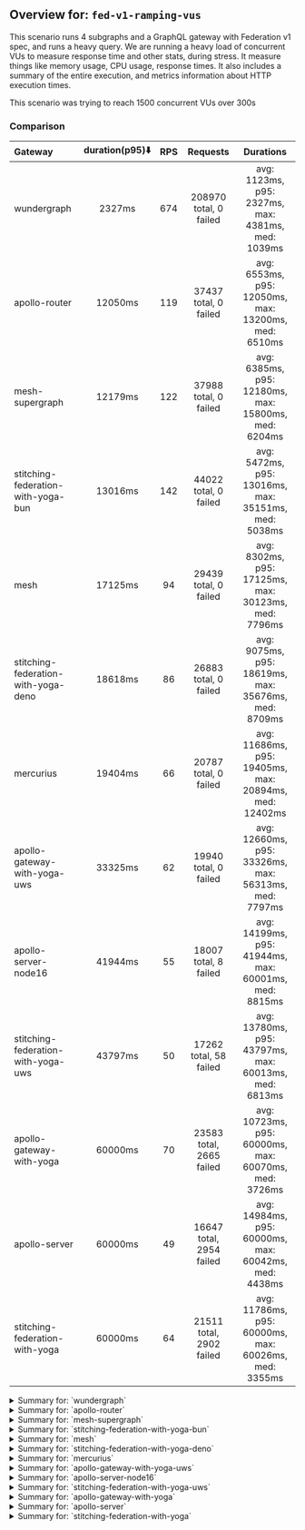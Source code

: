 ## Overview for: `fed-v1-ramping-vus`


This scenario runs 4 subgraphs and a GraphQL gateway with Federation v1 spec, and runs a heavy query. We are running a heavy load of concurrent VUs to measure response time and other stats, during stress. It measure things like memory usage, CPU usage, response times. It also includes a summary of the entire execution, and metrics information about HTTP execution times.


This scenario was trying to reach 1500 concurrent VUs over 300s


### Comparison


| Gateway                             | duration(p95)⬇️ |  RPS  |         Requests         |                       Durations                        |
| :---------------------------------- | :-------------: | :---: | :----------------------: | :----------------------------------------------------: |
| wundergraph                         |     2327ms      |  674  |  208970 total, 0 failed  |   avg: 1123ms, p95: 2327ms, max: 4381ms, med: 1039ms   |
| apollo-router                       |     12050ms     |  119  |  37437 total, 0 failed   |  avg: 6553ms, p95: 12050ms, max: 13200ms, med: 6510ms  |
| mesh-supergraph                     |     12179ms     |  122  |  37988 total, 0 failed   |  avg: 6385ms, p95: 12180ms, max: 15800ms, med: 6204ms  |
| stitching-federation-with-yoga-bun  |     13016ms     |  142  |  44022 total, 0 failed   |  avg: 5472ms, p95: 13016ms, max: 35151ms, med: 5038ms  |
| mesh                                |     17125ms     |  94   |  29439 total, 0 failed   |  avg: 8302ms, p95: 17125ms, max: 30123ms, med: 7796ms  |
| stitching-federation-with-yoga-deno |     18618ms     |  86   |  26883 total, 0 failed   |  avg: 9075ms, p95: 18619ms, max: 35676ms, med: 8709ms  |
| mercurius                           |     19404ms     |  66   |  20787 total, 0 failed   | avg: 11686ms, p95: 19405ms, max: 20894ms, med: 12402ms |
| apollo-gateway-with-yoga-uws        |     33325ms     |  62   |  19940 total, 0 failed   | avg: 12660ms, p95: 33326ms, max: 56313ms, med: 7797ms  |
| apollo-server-node16                |     41944ms     |  55   |  18007 total, 8 failed   | avg: 14199ms, p95: 41944ms, max: 60001ms, med: 8815ms  |
| stitching-federation-with-yoga-uws  |     43797ms     |  50   |  17262 total, 58 failed  | avg: 13780ms, p95: 43797ms, max: 60013ms, med: 6813ms  |
| apollo-gateway-with-yoga            |     60000ms     |  70   | 23583 total, 2665 failed | avg: 10723ms, p95: 60000ms, max: 60070ms, med: 3726ms  |
| apollo-server                       |     60000ms     |  49   | 16647 total, 2954 failed | avg: 14984ms, p95: 60000ms, max: 60042ms, med: 4438ms  |
| stitching-federation-with-yoga      |     60000ms     |  64   | 21511 total, 2902 failed | avg: 11786ms, p95: 60000ms, max: 60026ms, med: 3355ms  |



<details>
  <summary>Summary for: `wundergraph`</summary>

  **K6 Output**




```
     ✓ response code was 200
     ✓ no graphql errors
     ✓ valid response structure

     checks.........................: 100.00% ✓ 626910     ✗ 0     
     data_received..................: 1.0 GB  3.4 MB/s
     data_sent......................: 248 MB  800 kB/s
     http_req_blocked...............: avg=970.45µs min=1.1µs  med=2.4µs  max=1.59s    p(90)=4.2µs   p(95)=5.4µs  
     http_req_connecting............: avg=949.27µs min=0s     med=0s     max=1.59s    p(90)=0s      p(95)=0s     
     http_req_duration..............: avg=1.12s    min=7.18ms med=1.03s  max=4.38s    p(90)=2.05s   p(95)=2.32s  
       { expected_response:true }...: avg=1.12s    min=7.18ms med=1.03s  max=4.38s    p(90)=2.05s   p(95)=2.32s  
     http_req_failed................: 0.00%   ✓ 0          ✗ 208970
     http_req_receiving.............: avg=5.08ms   min=15.6µs med=37.8µs max=902.75ms p(90)=206.8µs p(95)=804.8µs
     http_req_sending...............: avg=1.55ms   min=6.6µs  med=12.7µs max=903.18ms p(90)=28.9µs  p(95)=116.6µs
     http_req_tls_handshaking.......: avg=0s       min=0s     med=0s     max=0s       p(90)=0s      p(95)=0s     
     http_req_waiting...............: avg=1.11s    min=7.03ms med=1.03s  max=4.38s    p(90)=2.04s   p(95)=2.3s   
     http_reqs......................: 208970  674.086249/s
     iteration_duration.............: avg=1.13s    min=7.95ms med=1.04s  max=4.38s    p(90)=2.08s   p(95)=2.35s  
     iterations.....................: 208970  674.086249/s
     vus............................: 10      min=10       max=1500
     vus_max........................: 1500    min=1500     max=1500
```


**Performance Overview**


<img src="https://imagedelivery.net/KYe9TScr4TldYHA48pczVg/cc1fdb21-f160-45ce-0c23-ba7d4c0a5400/public" alt="Performance Overview" />


**HTTP Overview**


<img src="https://imagedelivery.net/KYe9TScr4TldYHA48pczVg/de26a6e8-6226-45c8-743e-a480d1a76600/public" alt="HTTP Overview" />


  </details>

<details>
  <summary>Summary for: `apollo-router`</summary>

  **K6 Output**




```
     ✓ response code was 200
     ✗ no graphql errors
      ↳  99% — ✓ 37429 / ✗ 8
     ✗ valid response structure
      ↳  99% — ✓ 37429 / ✗ 8

     checks.........................: 99.98% ✓ 112295     ✗ 16    
     data_received..................: 187 MB 593 kB/s
     data_sent......................: 44 MB  141 kB/s
     http_req_blocked...............: avg=42.74µs min=1.3µs    med=2.6µs  max=50.93ms p(90)=4.1µs  p(95)=17.1µs 
     http_req_connecting............: avg=35.75µs min=0s       med=0s     max=41.5ms  p(90)=0s     p(95)=0s     
     http_req_duration..............: avg=6.55s   min=278.99ms med=6.5s   max=13.2s   p(90)=11.68s p(95)=12.05s 
       { expected_response:true }...: avg=6.55s   min=278.99ms med=6.5s   max=13.2s   p(90)=11.68s p(95)=12.05s 
     http_req_failed................: 0.00%  ✓ 0          ✗ 37437 
     http_req_receiving.............: avg=62.96µs min=19.9µs   med=53.3µs max=19.87ms p(90)=77.6µs p(95)=85.32µs
     http_req_sending...............: avg=35.4µs  min=7.1µs    med=14.2µs max=37.96ms p(90)=29.1µs p(95)=48.5µs 
     http_req_tls_handshaking.......: avg=0s      min=0s       med=0s     max=0s      p(90)=0s     p(95)=0s     
     http_req_waiting...............: avg=6.55s   min=278.88ms med=6.5s   max=13.2s   p(90)=11.68s p(95)=12.04s 
     http_reqs......................: 37437  119.115716/s
     iteration_duration.............: avg=6.55s   min=280.27ms med=6.51s  max=13.2s   p(90)=11.68s p(95)=12.05s 
     iterations.....................: 37437  119.115716/s
     vus............................: 71     min=0        max=1499
     vus_max........................: 1500   min=1383     max=1500
```


**Performance Overview**


<img src="https://imagedelivery.net/KYe9TScr4TldYHA48pczVg/dc2ed92b-b07f-4e6d-6ccf-b4bee4885200/public" alt="Performance Overview" />


**HTTP Overview**


<img src="https://imagedelivery.net/KYe9TScr4TldYHA48pczVg/52fec022-84f3-4f9a-3206-506bcf627e00/public" alt="HTTP Overview" />


  </details>

<details>
  <summary>Summary for: `mesh-supergraph`</summary>

  **K6 Output**




```
     ✓ response code was 200
     ✗ no graphql errors
      ↳  99% — ✓ 37913 / ✗ 75
     ✗ valid response structure
      ↳  0% — ✓ 0 / ✗ 37988

     checks.........................: 66.60% ✓ 75901      ✗ 38063 
     data_received..................: 192 MB 619 kB/s
     data_sent......................: 45 MB  146 kB/s
     http_req_blocked...............: avg=25.97µs min=800ns   med=1.9µs  max=49.36ms p(90)=2.8µs   p(95)=12.5µs
     http_req_connecting............: avg=21.26µs min=0s      med=0s     max=49.22ms p(90)=0s      p(95)=0s    
     http_req_duration..............: avg=6.38s   min=12.72ms med=6.2s   max=15.79s  p(90)=11.27s  p(95)=12.17s
       { expected_response:true }...: avg=6.38s   min=12.72ms med=6.2s   max=15.79s  p(90)=11.27s  p(95)=12.17s
     http_req_failed................: 0.00%  ✓ 0          ✗ 37988 
     http_req_receiving.............: avg=48.49µs min=16.89µs med=37.1µs max=35.33ms p(90)=60.8µs  p(95)=69.3µs
     http_req_sending...............: avg=22.62µs min=6.1µs   med=11.7µs max=16.57ms p(90)=24.39µs p(95)=34.5µs
     http_req_tls_handshaking.......: avg=0s      min=0s      med=0s     max=0s      p(90)=0s      p(95)=0s    
     http_req_waiting...............: avg=6.38s   min=12.67ms med=6.2s   max=15.79s  p(90)=11.27s  p(95)=12.17s
     http_reqs......................: 37988  122.536387/s
     iteration_duration.............: avg=6.38s   min=13.08ms med=6.2s   max=15.8s   p(90)=11.27s  p(95)=12.17s
     iterations.....................: 37988  122.536387/s
     vus............................: 52     min=50       max=1500
     vus_max........................: 1500   min=1500     max=1500
```


**Performance Overview**


<img src="https://imagedelivery.net/KYe9TScr4TldYHA48pczVg/40491f06-3890-492f-59e2-1d89abab0d00/public" alt="Performance Overview" />


**HTTP Overview**


<img src="https://imagedelivery.net/KYe9TScr4TldYHA48pczVg/982e9e9e-6f99-49c6-6b6c-2cadfdbedc00/public" alt="HTTP Overview" />


  </details>

<details>
  <summary>Summary for: `stitching-federation-with-yoga-bun`</summary>

  **K6 Output**




```
     ✓ response code was 200
     ✗ no graphql errors
      ↳  99% — ✓ 43997 / ✗ 25
     ✗ valid response structure
      ↳  99% — ✓ 43997 / ✗ 25

     checks.........................: 99.96% ✓ 132016     ✗ 50    
     data_received..................: 219 MB 708 kB/s
     data_sent......................: 52 MB  169 kB/s
     http_req_blocked...............: avg=99.93µs  min=900ns  med=1.8µs  max=262.9ms  p(90)=3µs    p(95)=10.2µs 
     http_req_connecting............: avg=94.65µs  min=0s     med=0s     max=262.84ms p(90)=0s     p(95)=0s     
     http_req_duration..............: avg=5.47s    min=6.91ms med=5.03s  max=35.15s   p(90)=8.29s  p(95)=13.01s 
       { expected_response:true }...: avg=5.47s    min=6.91ms med=5.03s  max=35.15s   p(90)=8.29s  p(95)=13.01s 
     http_req_failed................: 0.00%  ✓ 0          ✗ 44022 
     http_req_receiving.............: avg=201.27µs min=16.1µs med=26.8µs max=241.36ms p(90)=53.1µs p(95)=81.19µs
     http_req_sending...............: avg=272.12µs min=6.1µs  med=10.1µs max=236.51ms p(90)=26.1µs p(95)=77.89µs
     http_req_tls_handshaking.......: avg=0s       min=0s     med=0s     max=0s       p(90)=0s     p(95)=0s     
     http_req_waiting...............: avg=5.47s    min=6.82ms med=5.03s  max=35.15s   p(90)=8.29s  p(95)=13.01s 
     http_reqs......................: 44022  142.001339/s
     iteration_duration.............: avg=5.47s    min=7.59ms med=5.03s  max=35.15s   p(90)=8.3s   p(95)=13.01s 
     iterations.....................: 44022  142.001339/s
     vus............................: 9      min=9        max=1500
     vus_max........................: 1500   min=1500     max=1500
```


**Performance Overview**


<img src="https://imagedelivery.net/KYe9TScr4TldYHA48pczVg/5ce73e7c-aa28-42a4-74ee-f3228cfaf500/public" alt="Performance Overview" />


**HTTP Overview**


<img src="https://imagedelivery.net/KYe9TScr4TldYHA48pczVg/08678c9c-5f7e-4d04-c9a6-0767709f4000/public" alt="HTTP Overview" />


  </details>

<details>
  <summary>Summary for: `mesh`</summary>

  **K6 Output**




```
     ✓ response code was 200
     ✗ no graphql errors
      ↳  99% — ✓ 29297 / ✗ 142
     ✗ valid response structure
      ↳  99% — ✓ 29297 / ✗ 142

     checks.........................: 99.67% ✓ 88033     ✗ 284   
     data_received..................: 149 MB 479 kB/s
     data_sent......................: 35 MB  113 kB/s
     http_req_blocked...............: avg=48.18µs min=1.2µs    med=2.29µs max=65.87ms p(90)=3.9µs   p(95)=163.63µs
     http_req_connecting............: avg=40.77µs min=0s       med=0s     max=65.59ms p(90)=0s      p(95)=103.58µs
     http_req_duration..............: avg=8.3s    min=740.52ms med=7.79s  max=30.12s  p(90)=15.21s  p(95)=17.12s  
       { expected_response:true }...: avg=8.3s    min=740.52ms med=7.79s  max=30.12s  p(90)=15.21s  p(95)=17.12s  
     http_req_failed................: 0.00%  ✓ 0         ✗ 29439 
     http_req_receiving.............: avg=70.87µs min=19.8µs   med=47.3µs max=35.78ms p(90)=74.72µs p(95)=85.41µs 
     http_req_sending...............: avg=56.21µs min=7.6µs    med=13.1µs max=58.43ms p(90)=28.5µs  p(95)=57.5µs  
     http_req_tls_handshaking.......: avg=0s      min=0s       med=0s     max=0s      p(90)=0s      p(95)=0s      
     http_req_waiting...............: avg=8.3s    min=739.3ms  med=7.79s  max=30.12s  p(90)=15.21s  p(95)=17.12s  
     http_reqs......................: 29439  94.751736/s
     iteration_duration.............: avg=8.3s    min=741.71ms med=7.79s  max=30.12s  p(90)=15.21s  p(95)=17.12s  
     iterations.....................: 29439  94.751736/s
     vus............................: 332    min=50      max=1500
     vus_max........................: 1500   min=1500    max=1500
```


**Performance Overview**


<img src="https://imagedelivery.net/KYe9TScr4TldYHA48pczVg/d4cea98c-7a79-4669-d9e0-dfda856d2600/public" alt="Performance Overview" />


**HTTP Overview**


<img src="https://imagedelivery.net/KYe9TScr4TldYHA48pczVg/fe064cd1-0acf-4d22-9007-4b0178e8aa00/public" alt="HTTP Overview" />


  </details>

<details>
  <summary>Summary for: `stitching-federation-with-yoga-deno`</summary>

  **K6 Output**




```
     ✓ response code was 200
     ✗ no graphql errors
      ↳  98% — ✓ 26543 / ✗ 340
     ✗ valid response structure
      ↳  98% — ✓ 26543 / ✗ 340

     checks.........................: 99.15% ✓ 79969     ✗ 680   
     data_received..................: 139 MB 447 kB/s
     data_sent......................: 32 MB  103 kB/s
     http_req_blocked...............: avg=123.89µs min=1.1µs    med=2.4µs  max=54.33ms p(90)=4.5µs  p(95)=197.8µs 
     http_req_connecting............: avg=114.2µs  min=0s       med=0s     max=54.27ms p(90)=0s     p(95)=130.68µs
     http_req_duration..............: avg=9.07s    min=502.41ms med=8.7s   max=35.67s  p(90)=15.86s p(95)=18.61s  
       { expected_response:true }...: avg=9.07s    min=502.41ms med=8.7s   max=35.67s  p(90)=15.86s p(95)=18.61s  
     http_req_failed................: 0.00%  ✓ 0         ✗ 26883 
     http_req_receiving.............: avg=118.48µs min=17.89µs  med=35.9µs max=32.48ms p(90)=86µs   p(95)=119.29µs
     http_req_sending...............: avg=58.72µs  min=6.3µs    med=13.4µs max=24.54ms p(90)=50.8µs p(95)=96.49µs 
     http_req_tls_handshaking.......: avg=0s       min=0s       med=0s     max=0s      p(90)=0s     p(95)=0s      
     http_req_waiting...............: avg=9.07s    min=502.35ms med=8.7s   max=35.67s  p(90)=15.86s p(95)=18.61s  
     http_reqs......................: 26883  86.549976/s
     iteration_duration.............: avg=9.07s    min=505.56ms med=8.71s  max=35.67s  p(90)=15.86s p(95)=18.61s  
     iterations.....................: 26883  86.549976/s
     vus............................: 215    min=50      max=1500
     vus_max........................: 1500   min=1500    max=1500
```


**Performance Overview**


<img src="https://imagedelivery.net/KYe9TScr4TldYHA48pczVg/93dcce3e-0623-409a-7b80-27254ed53200/public" alt="Performance Overview" />


**HTTP Overview**


<img src="https://imagedelivery.net/KYe9TScr4TldYHA48pczVg/67309a53-40bd-4f22-900a-e6a1861e5100/public" alt="HTTP Overview" />


  </details>

<details>
  <summary>Summary for: `mercurius`</summary>

  **K6 Output**




```
     ✓ response code was 200
     ✓ no graphql errors
     ✓ valid response structure

     checks.........................: 100.00% ✓ 62361     ✗ 0     
     data_received..................: 105 MB  337 kB/s
     data_sent......................: 25 MB   79 kB/s
     http_req_blocked...............: avg=52.8µs  min=1.4µs    med=3.6µs  max=14.79ms p(90)=14.8µs  p(95)=443.98µs
     http_req_connecting............: avg=42.43µs min=0s       med=0s     max=14.71ms p(90)=0s      p(95)=365.65µs
     http_req_duration..............: avg=11.68s  min=497.79ms med=12.4s  max=20.89s  p(90)=19.18s  p(95)=19.4s   
       { expected_response:true }...: avg=11.68s  min=497.79ms med=12.4s  max=20.89s  p(90)=19.18s  p(95)=19.4s   
     http_req_failed................: 0.00%   ✓ 0         ✗ 20787 
     http_req_receiving.............: avg=82.04µs min=23µs     med=76.8µs max=14.19ms p(90)=103.4µs p(95)=115.87µs
     http_req_sending...............: avg=37µs    min=7.9µs    med=20.1µs max=15.56ms p(90)=46.64µs p(95)=78.57µs 
     http_req_tls_handshaking.......: avg=0s      min=0s       med=0s     max=0s      p(90)=0s      p(95)=0s      
     http_req_waiting...............: avg=11.68s  min=496.78ms med=12.4s  max=20.89s  p(90)=19.18s  p(95)=19.4s   
     http_reqs......................: 20787   66.903515/s
     iteration_duration.............: avg=11.68s  min=504.04ms med=12.4s  max=20.89s  p(90)=19.18s  p(95)=19.4s   
     iterations.....................: 20787   66.903515/s
     vus............................: 206     min=0       max=1499
     vus_max........................: 1500    min=1168    max=1500
```


**Performance Overview**


<img src="https://imagedelivery.net/KYe9TScr4TldYHA48pczVg/32e7efdd-59b7-4e03-5c85-6cc6073e4500/public" alt="Performance Overview" />


**HTTP Overview**


<img src="https://imagedelivery.net/KYe9TScr4TldYHA48pczVg/94327b6a-9cdc-432d-b4c0-84a4e16f4b00/public" alt="HTTP Overview" />


  </details>

<details>
  <summary>Summary for: `apollo-gateway-with-yoga-uws`</summary>

  **K6 Output**




```
     ✓ response code was 200
     ✗ no graphql errors
      ↳  65% — ✓ 13133 / ✗ 6807
     ✗ valid response structure
      ↳  65% — ✓ 13133 / ✗ 6807

     checks.........................: 77.24% ✓ 46206     ✗ 13614 
     data_received..................: 88 MB  276 kB/s
     data_sent......................: 24 MB  74 kB/s
     http_req_blocked...............: avg=56.12µs min=1.1µs    med=2.6µs  max=29.9ms  p(90)=11.91µs p(95)=388.51µs
     http_req_connecting............: avg=46.32µs min=0s       med=0s     max=29.83ms p(90)=0s      p(95)=319.91µs
     http_req_duration..............: avg=12.66s  min=157.46ms med=7.79s  max=56.31s  p(90)=28.72s  p(95)=33.32s  
       { expected_response:true }...: avg=12.66s  min=157.46ms med=7.79s  max=56.31s  p(90)=28.72s  p(95)=33.32s  
     http_req_failed................: 0.00%  ✓ 0         ✗ 19940 
     http_req_receiving.............: avg=65.31µs min=15.6µs   med=50.6µs max=14.55ms p(90)=80.2µs  p(95)=92.1µs  
     http_req_sending...............: avg=44.19µs min=6.3µs    med=13.7µs max=21.86ms p(90)=47.4µs  p(95)=73.9µs  
     http_req_tls_handshaking.......: avg=0s      min=0s       med=0s     max=0s      p(90)=0s      p(95)=0s      
     http_req_waiting...............: avg=12.66s  min=157.4ms  med=7.79s  max=56.31s  p(90)=28.72s  p(95)=33.32s  
     http_reqs......................: 19940  62.587616/s
     iteration_duration.............: avg=12.66s  min=158.13ms med=7.79s  max=56.31s  p(90)=28.72s  p(95)=33.32s  
     iterations.....................: 19940  62.587616/s
     vus............................: 253    min=3       max=1500
     vus_max........................: 1500   min=1500    max=1500
```


**Performance Overview**


<img src="https://imagedelivery.net/KYe9TScr4TldYHA48pczVg/9aec0a58-0904-46e0-3a0e-84565d881200/public" alt="Performance Overview" />


**HTTP Overview**


<img src="https://imagedelivery.net/KYe9TScr4TldYHA48pczVg/2a1c1c34-c0bc-47af-071b-1c028c411d00/public" alt="HTTP Overview" />


  </details>

<details>
  <summary>Summary for: `apollo-server-node16`</summary>

  **K6 Output**




```
     ✗ response code was 200
      ↳  99% — ✓ 17999 / ✗ 8
     ✗ no graphql errors
      ↳  54% — ✓ 9874 / ✗ 8133
     ✗ valid response structure
      ↳  54% — ✓ 9874 / ✗ 8125

     checks.........................: 69.88% ✓ 37747     ✗ 16266 
     data_received..................: 75 MB  230 kB/s
     data_sent......................: 21 MB  66 kB/s
     http_req_blocked...............: avg=56.06µs min=1.2µs    med=2.9µs   max=50.27ms p(90)=13.6µs p(95)=434.87µs
     http_req_connecting............: avg=46.43µs min=0s       med=0s      max=50.18ms p(90)=0s     p(95)=363.27µs
     http_req_duration..............: avg=14.19s  min=138.68ms med=8.81s   max=1m0s    p(90)=34.81s p(95)=41.94s  
       { expected_response:true }...: avg=14.17s  min=138.68ms med=8.81s   max=59.99s  p(90)=34.8s  p(95)=41.9s   
     http_req_failed................: 0.04%  ✓ 8         ✗ 17999 
     http_req_receiving.............: avg=78.89µs min=0s       med=71.09µs max=16.68ms p(90)=97.9µs p(95)=108.17µs
     http_req_sending...............: avg=40.37µs min=7.3µs    med=18.1µs  max=46.8ms  p(90)=48µs   p(95)=70.97µs 
     http_req_tls_handshaking.......: avg=0s      min=0s       med=0s      max=0s      p(90)=0s     p(95)=0s      
     http_req_waiting...............: avg=14.19s  min=138.57ms med=8.81s   max=1m0s    p(90)=34.81s p(95)=41.94s  
     http_reqs......................: 18007  55.345414/s
     iteration_duration.............: avg=14.19s  min=139.26ms med=8.81s   max=1m0s    p(90)=34.81s p(95)=41.94s  
     iterations.....................: 18007  55.345414/s
     vus............................: 90     min=0       max=1498
     vus_max........................: 1500   min=1298    max=1500
```


**Performance Overview**


<img src="https://imagedelivery.net/KYe9TScr4TldYHA48pczVg/293b2508-a538-44e5-40fb-18820549d700/public" alt="Performance Overview" />


**HTTP Overview**


<img src="https://imagedelivery.net/KYe9TScr4TldYHA48pczVg/4387140f-3712-45f7-2c07-f21b1b15cf00/public" alt="HTTP Overview" />


  </details>

<details>
  <summary>Summary for: `stitching-federation-with-yoga-uws`</summary>

  **K6 Output**




```
     ✗ response code was 200
      ↳  99% — ✓ 17204 / ✗ 58
     ✗ no graphql errors
      ↳  68% — ✓ 11802 / ✗ 5460
     ✗ valid response structure
      ↳  68% — ✓ 11802 / ✗ 5402

     checks.........................: 78.88% ✓ 40808     ✗ 10920 
     data_received..................: 130 MB 381 kB/s
     data_sent......................: 21 MB  63 kB/s
     http_req_blocked...............: avg=99.37µs min=1.5µs    med=3µs    max=512.57ms p(90)=19.39µs  p(95)=462.23µs
     http_req_connecting............: avg=77.95µs min=0s       med=0s     max=465.21ms p(90)=0s       p(95)=372.63µs
     http_req_duration..............: avg=13.77s  min=269.07ms med=6.81s  max=1m0s     p(90)=37.97s   p(95)=43.79s  
       { expected_response:true }...: avg=13.62s  min=269.07ms med=6.78s  max=58.67s   p(90)=37.82s   p(95)=42.97s  
     http_req_failed................: 0.33%  ✓ 58        ✗ 17204 
     http_req_receiving.............: avg=187.3µs min=0s       med=62.7µs max=95.57ms  p(90)=115.31µs p(95)=163.41µs
     http_req_sending...............: avg=90.19µs min=8µs      med=16.5µs max=96.86ms  p(90)=56.29µs  p(95)=81.7µs  
     http_req_tls_handshaking.......: avg=0s      min=0s       med=0s     max=0s       p(90)=0s       p(95)=0s      
     http_req_waiting...............: avg=13.77s  min=268.92ms med=6.81s  max=1m0s     p(90)=37.97s   p(95)=43.79s  
     http_reqs......................: 17262  50.769918/s
     iteration_duration.............: avg=13.78s  min=270.67ms med=6.81s  max=1m0s     p(90)=37.97s   p(95)=43.79s  
     iterations.....................: 17262  50.769918/s
     vus............................: 1      min=0       max=1500
     vus_max........................: 1500   min=1184    max=1500
```


**Performance Overview**


<img src="https://imagedelivery.net/KYe9TScr4TldYHA48pczVg/686d50e1-c445-4f44-be13-dee129959600/public" alt="Performance Overview" />


**HTTP Overview**


<img src="https://imagedelivery.net/KYe9TScr4TldYHA48pczVg/1ebf2266-de40-49b3-59db-18ef0482cf00/public" alt="HTTP Overview" />


  </details>

<details>
  <summary>Summary for: `apollo-gateway-with-yoga`</summary>

  **K6 Output**




```
     ✗ response code was 200
      ↳  88% — ✓ 20918 / ✗ 2665
     ✗ no graphql errors
      ↳  87% — ✓ 20585 / ✗ 2998
     ✗ valid response structure
      ↳  98% — ✓ 20585 / ✗ 333

     checks.........................: 91.19% ✓ 62088     ✗ 5996  
     data_received..................: 105 MB 313 kB/s
     data_sent......................: 28 MB  84 kB/s
     http_req_blocked...............: avg=175.72µs min=1µs     med=2.7µs  max=95.93ms p(90)=273.68µs p(95)=451.59µs
     http_req_connecting............: avg=161.09µs min=0s      med=0s     max=95.66ms p(90)=217.88µs p(95)=369µs   
     http_req_duration..............: avg=10.72s   min=85.75ms med=3.72s  max=1m0s    p(90)=59.99s   p(95)=1m0s    
       { expected_response:true }...: avg=4.44s    min=85.75ms med=3.66s  max=59.97s  p(90)=4.31s    p(95)=5.06s   
     http_req_failed................: 11.30% ✓ 2665      ✗ 20918 
     http_req_receiving.............: avg=61.84µs  min=0s      med=49.7µs max=34.23ms p(90)=83.5µs   p(95)=91µs    
     http_req_sending...............: avg=51.67µs  min=6.5µs   med=16.8µs max=65.08ms p(90)=49.38µs  p(95)=67.5µs  
     http_req_tls_handshaking.......: avg=0s       min=0s      med=0s     max=0s      p(90)=0s       p(95)=0s      
     http_req_waiting...............: avg=10.72s   min=85.66ms med=3.72s  max=1m0s    p(90)=59.99s   p(95)=1m0s    
     http_reqs......................: 23583  70.547651/s
     iteration_duration.............: avg=10.72s   min=86.41ms med=3.72s  max=1m0s    p(90)=1m0s     p(95)=1m0s    
     iterations.....................: 23583  70.547651/s
     vus............................: 2      min=0       max=1500
     vus_max........................: 1500   min=1402    max=1500
```


**Performance Overview**


<img src="https://imagedelivery.net/KYe9TScr4TldYHA48pczVg/6fe9e31d-6240-425e-3a6b-3ccc8a17c800/public" alt="Performance Overview" />


**HTTP Overview**


<img src="https://imagedelivery.net/KYe9TScr4TldYHA48pczVg/339d4f90-a862-47cb-b9d9-627d77ce5000/public" alt="HTTP Overview" />


  </details>

<details>
  <summary>Summary for: `apollo-server`</summary>

  **K6 Output**




```
     ✗ response code was 200
      ↳  82% — ✓ 13693 / ✗ 2954
     ✗ no graphql errors
      ↳  80% — ✓ 13428 / ✗ 3219
     ✗ valid response structure
      ↳  98% — ✓ 13428 / ✗ 265

     checks.........................: 86.29% ✓ 40549     ✗ 6438  
     data_received..................: 70 MB  210 kB/s
     data_sent......................: 20 MB  60 kB/s
     http_req_blocked...............: avg=354.86µs min=1.7µs    med=3.2µs  max=42.85ms p(90)=545.58µs p(95)=1.34ms  
     http_req_connecting............: avg=320.47µs min=0s       med=0s     max=35.13ms p(90)=446.54µs p(95)=1.18ms  
     http_req_duration..............: avg=14.98s   min=146.36ms med=4.43s  max=1m0s    p(90)=59.99s   p(95)=1m0s    
       { expected_response:true }...: avg=5.27s    min=146.36ms med=4.32s  max=59.86s  p(90)=5.03s    p(95)=5.91s   
     http_req_failed................: 17.74% ✓ 2954      ✗ 13693 
     http_req_receiving.............: avg=77.44µs  min=0s       med=72.8µs max=23.11ms p(90)=121.5µs  p(95)=145.96µs
     http_req_sending...............: avg=53.89µs  min=10.1µs   med=21.7µs max=16.27ms p(90)=73.54µs  p(95)=104.26µs
     http_req_tls_handshaking.......: avg=0s       min=0s       med=0s     max=0s      p(90)=0s       p(95)=0s      
     http_req_waiting...............: avg=14.98s   min=146.25ms med=4.43s  max=1m0s    p(90)=59.99s   p(95)=1m0s    
     http_reqs......................: 16647  49.776923/s
     iteration_duration.............: avg=14.98s   min=147.09ms med=4.43s  max=1m0s    p(90)=1m0s     p(95)=1m0s    
     iterations.....................: 16647  49.776923/s
     vus............................: 49     min=0       max=1500
     vus_max........................: 1500   min=1094    max=1500
```


**Performance Overview**


<img src="https://imagedelivery.net/KYe9TScr4TldYHA48pczVg/dab31017-aa75-4f2e-87d6-32f5a0b7a400/public" alt="Performance Overview" />


**HTTP Overview**


<img src="https://imagedelivery.net/KYe9TScr4TldYHA48pczVg/6823910a-7173-4089-cc11-cd20dd57f900/public" alt="HTTP Overview" />


  </details>

<details>
  <summary>Summary for: `stitching-federation-with-yoga`</summary>

  **K6 Output**




```
     ✗ response code was 200
      ↳  86% — ✓ 18609 / ✗ 2902
     ✗ no graphql errors
      ↳  86% — ✓ 18575 / ✗ 2936
     ✗ valid response structure
      ↳  99% — ✓ 18575 / ✗ 34

     checks.........................: 90.47% ✓ 55759     ✗ 5872  
     data_received..................: 94 MB  281 kB/s
     data_sent......................: 26 MB  77 kB/s
     http_req_blocked...............: avg=291.78µs min=1.6µs   med=3.4µs  max=35.28ms p(90)=459.6µs p(95)=1.08ms  
     http_req_connecting............: avg=262.03µs min=0s      med=0s     max=35.22ms p(90)=366.9µs p(95)=949.75µs
     http_req_duration..............: avg=11.78s   min=73.54ms med=3.35s  max=1m0s    p(90)=59.99s  p(95)=1m0s    
       { expected_response:true }...: avg=4.26s    min=73.54ms med=3.31s  max=59.2s   p(90)=3.65s   p(95)=5.06s   
     http_req_failed................: 13.49% ✓ 2902      ✗ 18609 
     http_req_receiving.............: avg=82.55µs  min=0s      med=75.4µs max=20.24ms p(90)=117.6µs p(95)=140.05µs
     http_req_sending...............: avg=57.08µs  min=9.9µs   med=22.1µs max=23.1ms  p(90)=67.1µs  p(95)=92µs    
     http_req_tls_handshaking.......: avg=0s       min=0s      med=0s     max=0s      p(90)=0s      p(95)=0s      
     http_req_waiting...............: avg=11.78s   min=73.42ms med=3.35s  max=1m0s    p(90)=59.99s  p(95)=1m0s    
     http_reqs......................: 21511  64.321165/s
     iteration_duration.............: avg=11.78s   min=74.3ms  med=3.35s  max=1m0s    p(90)=1m0s    p(95)=1m0s    
     iterations.....................: 21511  64.321165/s
     vus............................: 23     min=0       max=1500
     vus_max........................: 1500   min=1186    max=1500
```


**Performance Overview**


<img src="https://imagedelivery.net/KYe9TScr4TldYHA48pczVg/3eca2168-8e1e-4d06-bd79-c9eb67d9f800/public" alt="Performance Overview" />


**HTTP Overview**


<img src="https://imagedelivery.net/KYe9TScr4TldYHA48pczVg/0f3287b0-1264-4cca-59c8-c76d2b28ab00/public" alt="HTTP Overview" />


  </details>